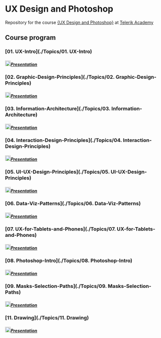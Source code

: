 # UX Design and Photoshop
Repository for the course [{UX Design and Photoshop}](http://telerikacademy.com/Courses/Courses/Details/390) at [Telerik Academy](https://telerikacademy.com)
## Course program
### [01. UX-Intro](./Topics/01. UX-Intro)
##### [<img src=https://raw.githubusercontent.com/TelerikAcademy/Common/master/icons/presentation.png height="18"/>Presentation](https://github.com/TelerikAcademy/UX-Design-and-Photoshop/raw/master/Topics/01.%20UX-Intro/01.%20UX-Intro.pptx)

### [02. Graphic-Design-Principles](./Topics/02. Graphic-Design-Principles)
##### [<img src=https://raw.githubusercontent.com/TelerikAcademy/Common/master/icons/presentation.png height="18"/>Presentation](https://github.com/TelerikAcademy/UX-Design-and-Photoshop/raw/master/Topics/02.%20Graphic-Design-Principles/02.%20Graphic%20Design%20Principles.pptx)

### [03. Information-Architecture](./Topics/03. Information-Architecture)
##### [<img src=https://raw.githubusercontent.com/TelerikAcademy/Common/master/icons/presentation.png height="18"/>Presentation](https://github.com/TelerikAcademy/UX-Design-and-Photoshop/raw/master/Topics/03.%20Information-Architecture/03.%20Information_Architecture.pptx)

### [04. Interaction-Design-Principles](./Topics/04. Interaction-Design-Principles)
##### [<img src=https://raw.githubusercontent.com/TelerikAcademy/Common/master/icons/presentation.png height="18"/>Presentation](https://github.com/TelerikAcademy/UX-Design-and-Photoshop/raw/master/Topics/04.%20Interaction-Design-Principles/04.%20Interaction%20Design%20Principles.pptx)

### [05. UI-UX-Design-Principles](./Topics/05. UI-UX-Design-Principles)
##### [<img src=https://raw.githubusercontent.com/TelerikAcademy/Common/master/icons/presentation.png height="18"/>Presentation](https://github.com/TelerikAcademy/UX-Design-and-Photoshop/raw/master/Topics/05.%20UI-UX-Design-Principles/05.%20UI-UX-Design-Principles.pdf)

### [06. Data-Viz-Patterns](./Topics/06. Data-Viz-Patterns)
##### [<img src=https://raw.githubusercontent.com/TelerikAcademy/Common/master/icons/presentation.png height="18"/>Presentation](https://github.com/TelerikAcademy/UX-Design-and-Photoshop/raw/master/Topics/06.%20Data-Viz-Patterns/06.%20Data-Viz-Patterns.pptx)

### [07. UX-for-Tablets-and-Phones](./Topics/07. UX-for-Tablets-and-Phones)
##### [<img src=https://raw.githubusercontent.com/TelerikAcademy/Common/master/icons/presentation.png height="18"/>Presentation](https://github.com/TelerikAcademy/UX-Design-and-Photoshop/raw/master/Topics/07.%20UX-for-Tablets-and-Phones/07.%20MobileUX_Design.pptx)

### [08. Photoshop-Intro](./Topics/08. Photoshop-Intro)
##### [<img src=https://raw.githubusercontent.com/TelerikAcademy/Common/master/icons/presentation.png height="18"/>Presentation](https://github.com/TelerikAcademy/UX-Design-and-Photoshop/raw/master/Topics/08.%20Photoshop-Intro/09.%20Photoshop-introduction.pptx)

### [09. Masks-Selection-Paths](./Topics/09. Masks-Selection-Paths)
##### [<img src=https://raw.githubusercontent.com/TelerikAcademy/Common/master/icons/presentation.png height="18"/>Presentation](https://github.com/TelerikAcademy/UX-Design-and-Photoshop/raw/master/Topics/09.%20Masks-Selection-Paths/08.%20Masks-selection-paths.pptx)

### [11. Drawing](./Topics/11. Drawing)
##### [<img src=https://raw.githubusercontent.com/TelerikAcademy/Common/master/icons/presentation.png height="18"/>Presentation](https://github.com/TelerikAcademy/UX-Design-and-Photoshop/raw/master/Topics/11.%20Drawing/11.%20Drawing.pptx)

